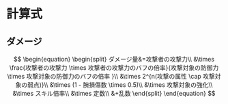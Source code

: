 # 計算式

## ダメージ

$$
\begin{equation}
\begin{split}
ダメージ量&=攻撃者の攻撃力\\
&\times \frac{攻撃者の攻撃力 \times 攻撃者の攻撃力のバフの倍率}{攻撃対象の防御力 \times 攻撃対象の防御力のバフの倍率 }\\
&\times 2^{n(攻撃の属性 \cap 攻撃対象の弱点)}\\
&\times (1 - 腕損傷数 \times 0.5)\\
&\times 攻撃対象の強化\\
&\times スキル倍率\\
&\times 定数\\
&+乱数
\end{split}
\end{equation}
$$